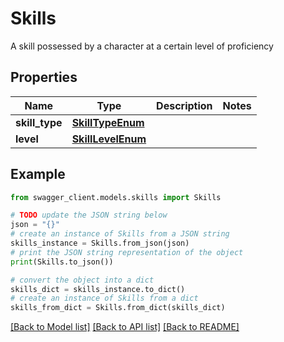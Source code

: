 # Skills

A skill possessed by a character at a certain level of proficiency

## Properties

Name | Type | Description | Notes
------------ | ------------- | ------------- | -------------
**skill_type** | [**SkillTypeEnum**](SkillTypeEnum.md) |  | 
**level** | [**SkillLevelEnum**](SkillLevelEnum.md) |  | 

## Example

```python
from swagger_client.models.skills import Skills

# TODO update the JSON string below
json = "{}"
# create an instance of Skills from a JSON string
skills_instance = Skills.from_json(json)
# print the JSON string representation of the object
print(Skills.to_json())

# convert the object into a dict
skills_dict = skills_instance.to_dict()
# create an instance of Skills from a dict
skills_from_dict = Skills.from_dict(skills_dict)
```
[[Back to Model list]](../README.md#documentation-for-models) [[Back to API list]](../README.md#documentation-for-api-endpoints) [[Back to README]](../README.md)


